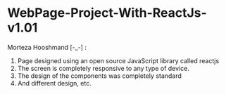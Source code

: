 # WebPage-Project-With-ReactJs-v1.01
Morteza Hooshmand [-_-] :
 
1. Page designed using an open source JavaScript library called reactjs
2. The screen is completely responsive to any type of device.
3. The design of the components was completely standard
4. And different design, etc.
